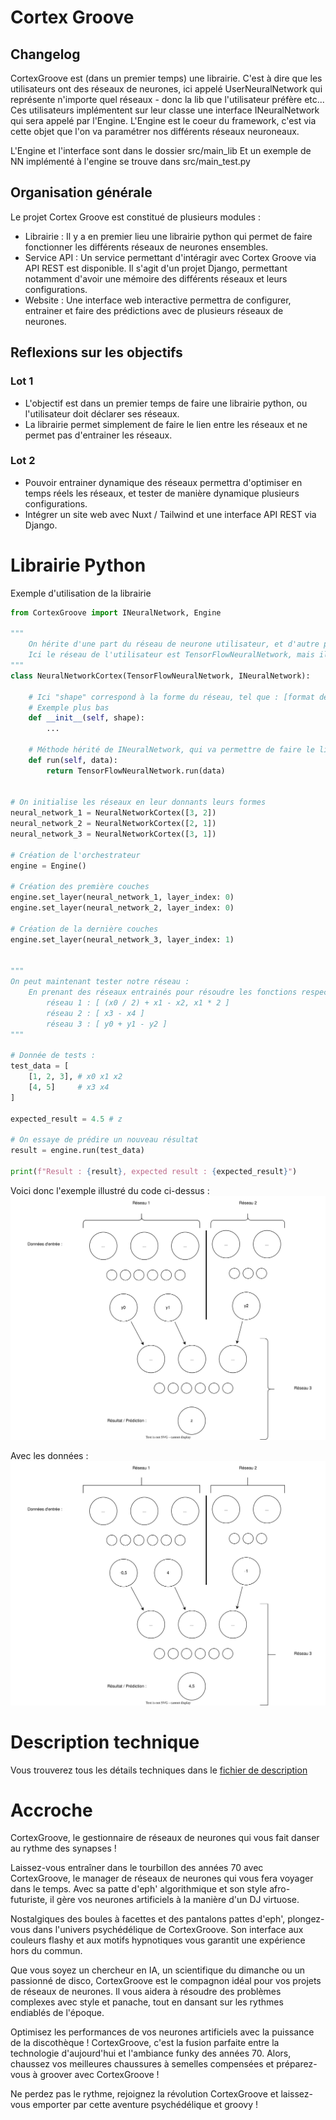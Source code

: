 # Cortex Groove

## Changelog
CortexGroove est (dans un premier temps) une librairie.
C'est à dire que les utilisateurs ont des réseaux de neurones, ici appelé UserNeuralNetwork qui représente n'importe quel réseaux - donc la lib que l'utilisateur préfère etc...
Ces utilisateurs implémentent sur leur classe une interface INeuralNetwork qui sera appelé par l'Engine.
L'Engine est le coeur du framework, c'est via cette objet que l'on va paramétrer nos différents réseaux neuroneaux.

L'Engine et l'interface sont dans le dossier src/main_lib
Et un exemple de NN implémenté à l'engine se trouve dans src/main_test.py

## Organisation générale
Le projet Cortex Groove est constitué de plusieurs modules :
 - Librairie :
    Il y a en premier lieu une librairie python qui permet de faire fonctionner les différents réseaux de neurones ensembles.
 - Service API :
    Un service permettant d'intéragir avec Cortex Groove via API REST est disponible. Il s'agit d'un projet Django, 
    permettant notamment d'avoir une mémoire des différents réseaux et leurs configurations.
 - Website :
    Une interface web interactive permettra de configurer, entrainer et faire des prédictions avec de plusieurs réseaux de neurones.

## Reflexions sur les objectifs

### Lot 1

 - L'objectif est dans un premier temps de faire une librairie python, ou l'utilisateur doit déclarer ses réseaux.
 - La librairie permet simplement de faire le lien entre les réseaux et ne permet pas d'entrainer les réseaux.

### Lot 2

 - Pouvoir entrainer dynamique des réseaux permettra d'optimiser en temps réels les réseaux, et tester de manière dynamique plusieurs configurations.
 - Intégrer un site web avec Nuxt / Tailwind et une interface API REST via Django.

# Librairie Python
Exemple d'utilisation de la librairie 
```python
from CortexGroove import INeuralNetwork, Engine

"""
    On hérite d'une part du réseau de neurone utilisateur, et d'autre part de l'interface de CortexGroove
    Ici le réseau de l'utilisateur est TensorFlowNeuralNetwork, mais il peut s'agir de n'importe quel réseau de neurone.
"""
class NeuralNetworkCortex(TensorFlowNeuralNetwork, INeuralNetwork):
    
    # Ici "shape" correspond à la forme du réseau, tel que : [format de donnée en entrée, format de donnée en sortie]
    # Exemple plus bas
    def __init__(self, shape):
        ...

    # Méthode hérité de INeuralNetwork, qui va permettre de faire le lien entre CortexGroove et le réseau utilisateur
    def run(self, data):
        return TensorFlowNeuralNetwork.run(data)


# On initialise les réseaux en leur donnants leurs formes
neural_network_1 = NeuralNetworkCortex([3, 2])
neural_network_2 = NeuralNetworkCortex([2, 1])
neural_network_3 = NeuralNetworkCortex([3, 1])

# Création de l'orchestrateur
engine = Engine()

# Création des première couches
engine.set_layer(neural_network_1, layer_index: 0)
engine.set_layer(neural_network_2, layer_index: 0)

# Création de la dernière couches
engine.set_layer(neural_network_3, layer_index: 1)


"""
On peut maintenant tester notre réseau :
    En prenant des réseaux entrainés pour résoudre les fonctions respectives suivante :
        réseau 1 : [ (x0 / 2) + x1 - x2, x1 * 2 ]
        réseau 2 : [ x3 - x4 ]
        réseau 3 : [ y0 + y1 - y2 ]
"""

# Donnée de tests :
test_data = [
    [1, 2, 3], # x0 x1 x2
    [4, 5]     # x3 x4
]

expected_result = 4.5 # z

# On essaye de prédire un nouveau résultat
result = engine.run(test_data)

print(f"Result : {result}, expected result : {expected_result}")
```

Voici donc l'exemple illustré du code ci-dessus :
![SVG Image](./documentation/Example_Diagram.svg)

Avec les données :
![SVG Image](./documentation/Example_Diagram_withData.svg)

# Description technique

Vous trouverez tous les détails techniques dans le [fichier de description](./documentation/Description%20technique.md)
# Accroche

CortexGroove, le gestionnaire de réseaux de neurones qui vous fait danser au rythme des synapses !

Laissez-vous entraîner dans le tourbillon des années 70 avec CortexGroove, le manager de réseaux de neurones qui vous fera voyager dans le temps. Avec sa patte d'eph' algorithmique et son style afro-futuriste, il gère vos neurones artificiels à la manière d'un DJ virtuose.

Nostalgiques des boules à facettes et des pantalons pattes d'eph', plongez-vous dans l'univers psychédélique de CortexGroove. Son interface aux couleurs flashy et aux motifs hypnotiques vous garantit une expérience hors du commun.

Que vous soyez un chercheur en IA, un scientifique du dimanche ou un passionné de disco, CortexGroove est le compagnon idéal pour vos projets de réseaux de neurones. Il vous aidera à résoudre des problèmes complexes avec style et panache, tout en dansant sur les rythmes endiablés de l'époque.

Optimisez les performances de vos neurones artificiels avec la puissance de la discothèque ! CortexGroove, c'est la fusion parfaite entre la technologie d'aujourd'hui et l'ambiance funky des années 70. Alors, chaussez vos meilleures chaussures à semelles compensées et préparez-vous à groover avec CortexGroove !

Ne perdez pas le rythme, rejoignez la révolution CortexGroove et laissez-vous emporter par cette aventure psychédélique et groovy !

